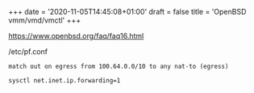 +++
date = '2020-11-05T14:45:08+01:00'
draft = false
title = 'OpenBSD vmm/vmd/vmctl'
+++
<!-- wp:paragraph -->
<p><a href="https://www.openbsd.org/faq/faq16.html">https://www.openbsd.org/faq/faq16.html</a></p>
<!-- /wp:paragraph -->

<!-- wp:paragraph -->
<p>/etc/pf.conf</p>
<!-- /wp:paragraph -->

<!-- wp:code -->
<pre class="wp-block-code"><code>match out on egress from 100.64.0.0/10 to any nat-to (egress)</code></pre>
<!-- /wp:code -->

<!-- wp:code -->
<pre class="wp-block-code"><code>sysctl net.inet.ip.forwarding=1</code></pre>
<!-- /wp:code -->

<!-- wp:paragraph -->
<p></p>
<!-- /wp:paragraph -->
